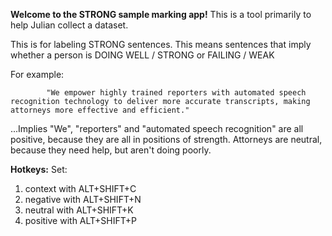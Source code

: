 **Welcome to the STRONG sample marking app!**
This is a tool primarily to help Julian collect a dataset.

This is for labeling STRONG sentences. This means sentences that imply whether a person is DOING WELL / STRONG  or FAILING / WEAK
       
       
For example:

            "We empower highly trained reporters with automated speech recognition technology to deliver more accurate transcripts, making attorneys more effective and efficient."

...Implies "We", "reporters" and "automated speech recognition" are all positive, because they are all in positions of strength. Attorneys are neutral, because they need help, but aren't doing poorly.
      
        
**Hotkeys:**
Set:
1. context with ALT+SHIFT+C
2. negative with ALT+SHIFT+N
3. neutral with ALT+SHIFT+K
4. positive with ALT+SHIFT+P
         
